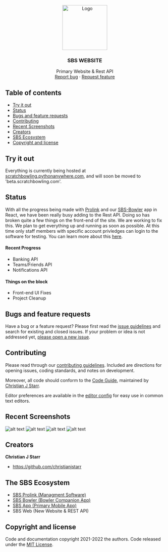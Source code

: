 

<p align="center">
  <a href="https://scratchbowling.pythonanywhere.com">
    <img src="https://scratchbowling.pythonanywhere.com/static/img/SBS_Logo.png" alt="Logo" width=142 >
  </a>

  <h3 align="center">SBS WEBSITE</h3>

  <p align="center">
    Primary Website & Rest API
    <br>
    <a href="https://reponame/issues/new?template=bug.md">Report bug</a>
    ·
    <a href="https://reponame/issues/new?template=feature.md&labels=feature">Request feature</a>
  </p>
</p>


## Table of contents

- [Try it out](#try-it-out)
- [Status](#status)
- [Bugs and feature requests](#bugs-and-feature-requests)
- [Contributing](#contributing)
- [Recent Screenshots](#recent-screenshots)
- [Creators](#creators)
- [SBS Ecosystem](#the-sbs-ecosystem)
- [Copyright and license](#copyright-and-license)



## Try it out

Everything is currently being hosted at [scratchbowling.pythonanywhere.com](https://scratchbowling.pythonanywhere.com/), and will soon be moved to 'beta.scratchbowling.com'. 

## Status

With all the progress being made with [Prolink]() and our [SBS-Bowler]() app in React, we have been really busy adding to the Rest API. Doing so has broken quite a few things on the front-end of the site. We are working to fix this. We plan to get everything up and running as soon as possible. At this time only staff members with specific account privledges can login to the software for testing. You can learn more about this [here](https://scratchbowling.com/).
#### Recent Progress
- Banking API
- Teams/Friends API
- Notifications API
#### Things on the block
- Front-end UI Fixes
- Project Cleanup

## Bugs and feature requests

Have a bug or a feature request? Please first read the [issue guidelines](https://reponame/blob/master/CONTRIBUTING.md) and search for existing and closed issues. If your problem or idea is not addressed yet, [please open a new issue](https://reponame/issues/new).

## Contributing

Please read through our [contributing guidelines](https://reponame/blob/master/CONTRIBUTING.md). Included are directions for opening issues, coding standards, and notes on development.

Moreover, all code should conform to the [Code Guide](https://github.com/mdo/code-guide), maintained by [Christian J Starr](https://github.com/christianjstarr).

Editor preferences are available in the [editor config](https://reponame/blob/master/.editorconfig) for easy use in common text editors. 

## Recent Screenshots
![alt text](https://github.com/Scratch-Bowling-Series/sbs-website/blob/main/screenshots/Screenshot_1.png?raw=true)
![alt text](https://github.com/Scratch-Bowling-Series/sbs-website/blob/main/screenshots/Screenshot_2.png?raw=true)
![alt text](https://github.com/Scratch-Bowling-Series/sbs-website/blob/main/screenshots/Screenshot_3.png?raw=true)
![alt text](https://github.com/Scratch-Bowling-Series/sbs-website/blob/main/screenshots/Screenshot_4.png?raw=true)

## Creators

**Christian J Starr**

- <https://github.com/christianjstarr>

## The SBS Ecosystem
- [SBS Prolink (Managment Software)](https://github.com/Scratch-Bowling-Series/sbs-prolink)
- [SBS Bowler (Bowler Companion App)](https://github.com/Scratch-Bowling-Series/sbs-bowler)
- [SBS App (Primary Mobile App)](https://github.com/Scratch-Bowling-Series/sbs-mobile)
- SBS Web (New Website & REST API)
## Copyright and license

Code and documentation copyright 2021-2022 the authors. Code released under the [MIT License](https://github.com/Scratch-Bowling-Series/sbs-website/blob/main/LICENSE).
